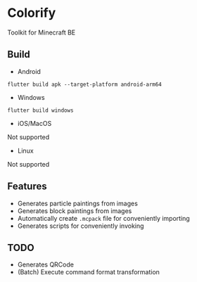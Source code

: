 # Colorify
Toolkit for Minecraft BE

## Build
- Android
```
flutter build apk --target-platform android-arm64
```
- Windows
```
flutter build windows
```
- iOS/MacOS

Not supported
- Linux

Not supported

## Features
- Generates particle paintings from images
- Generates block paintings from images
- Automatically create `.mcpack` file for conveniently importing
- Generates scripts for conveniently invoking

## TODO
- Generates QRCode
- (Batch) Execute command format transformation